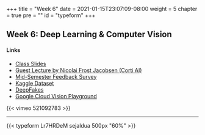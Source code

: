 +++
title = "Week 6"
date = 2021-01-15T23:07:09-08:00
weight = 5
chapter = true
pre = "<b></b>"
id = "typeform"
+++

## Week 6: Deep Learning & Computer Vision

#### Links
  - [Class Slides](https://docs.google.com/presentation/d/1ygzXLjbZxqpVxqgtJVJq5L2NDqWd6ucRcSdaAipgaAw/edit#slide=id.g35f391192_00)
  - [Guest Lecture by Nicolai Frost Jacobsen (Corti AI)](https://vimeo.com/521092783)
  - [Mid-Semester Feedback Survey](https://sejaldua.typeform.com/to/Lr7HRDeM)
  - [Kaggle Dataset](https://www.kaggle.com/ciplab/real-and-fake-face-detection)
  - [DeepFakes](https://www.youtube.com/watch?v=C8FO0P2a3dA)
  - [Google Cloud Vision Playground](https://cloud.google.com/vision/docs/drag-and-drop)
  <!-- - [Demo]() -->

{{< vimeo 521092783 >}}

---

{{< typeform Lr7HRDeM sejaldua 500px "60%" >}}
